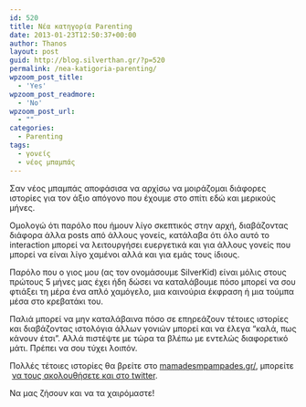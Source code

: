 ```yaml
---
id: 520
title: Νέα κατηγορία Parenting
date: 2013-01-23T12:50:37+00:00
author: Thanos
layout: post
guid: http://blog.silverthan.gr/?p=520
permalink: /nea-katigoria-parenting/
wpzoom_post_title:
  - 'Yes'
wpzoom_post_readmore:
  - 'No'
wpzoom_post_url:
  - ""
categories:
  - Parenting
tags:
  - γονείς
  - νέος μπαμπάς
---
```

Σαν νέος μπαμπάς αποφάσισα να αρχίσω να μοιράζομαι διάφορες ιστορίες για τον άξιο απόγονο που έχουμε στο σπίτι εδώ και μερικούς μήνες.

Ομολογώ ότι παρόλο που ήμουν λίγο σκεπτικός στην αρχή, διαβάζοντας διάφορα άλλα posts από άλλους γονείς, κατάλαβα ότι όλο αυτό το interaction μπορεί να λειτουργήσει ευεργετικά και για άλλους γονείς που μπορεί να είναι λίγο χαμένοι αλλά και για εμάς τους ίδιους.

Παρόλο που ο γιος μου (ας τον ονομάσουμε SilverKid) είναι μόλις στους πρώτους 5 μήνες μας έχει ήδη δώσει να καταλάβουμε πόσο μπορεί να σου φτιάξει τη μέρα ένα απλό χαμόγελο, μια καινούρια έκφραση ή μια τούμπα μέσα στο κρεβατάκι του.

Παλιά μπορεί να μην καταλάβαινα πόσο σε επηρεάζουν τέτοιες ιστορίες και διαβάζοντας ιστολόγια άλλων γονιών μπορεί και να έλεγα &#8220;καλά, πως κάνουν έτσι&#8221;. Αλλά πιστέψτε με τώρα τα βλέπω με εντελώς διαφορετικό μάτι. Πρέπει να σου τύχει λοιπόν.

Πολλές τέτοιες ιστορίες θα βρείτε στο [mamadesmpampades.gr/](http://mamadesmpampades.gr/ "http://mamadesmpampades.gr/"), μπορείτε  [να τους ακολουθήσετε και στο twitter](http://twitter.com/mommiesdaddies "http://twitter.com/mommiesdaddies").

Να μας ζήσουν και να τα χαιρόμαστε!